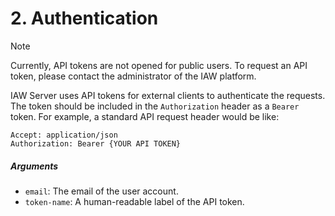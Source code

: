 # 2. Authentication

> [!NOTE]
> Currently, API tokens are not opened for public users. To request an API token, please contact the administrator of
> the IAW platform.

IAW Server uses API tokens for external clients to authenticate the requests. The token should be included in the
`Authorization` header as a `Bearer` token. For example, a standard API request header would be like:

```
Accept: application/json
Authorization: Bearer {YOUR API TOKEN}
```

##### Arguments

- `email`: The email of the user account.
- `token-name`: A human-readable label of the API token.
